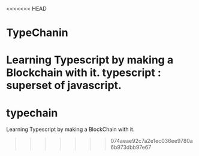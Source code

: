 <<<<<<< HEAD
# TypeChanin

Learning Typescript by making a Blockchain with it.
typescript : superset of javascript.
=======
# typechain
Learning Typescript by making a BlockChain with it.
>>>>>>> 074aeae92c7a2e1ec036ee9780a6b973dbb97e67
